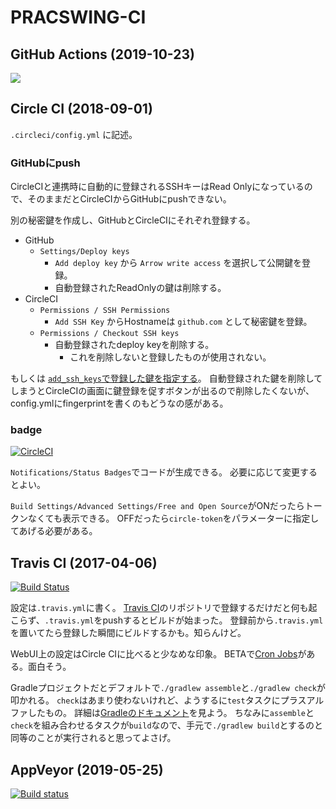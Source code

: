 PRACSWING-CI
============================================================

## GitHub Actions (2019-10-23)

![](https://github.com/irof/practiswing-ci/workflows/Java%20CI/badge.svg)

## Circle CI (2018-09-01)

`.circleci/config.yml` に記述。


### GitHubにpush

CircleCIと連携時に自動的に登録されるSSHキーはRead Onlyになっているので、そのままだとCircleCIからGitHubにpushできない。

別の秘密鍵を作成し、GitHubとCircleCIにそれぞれ登録する。

- GitHub
  - `Settings/Deploy keys`
    - `Add deploy key` から `Arrow write access` を選択して公開鍵を登録。
    - 自動登録されたReadOnlyの鍵は削除する。
- CircleCI
  - `Permissions / SSH Permissions`
    - `Add SSH Key` からHostnameは `github.com` として秘密鍵を登録。
  - `Permissions / Checkout SSH keys`
    - 自動登録されたdeploy keyを削除する。
      - これを削除しないと登録したものが使用されない。

もしくは [`add_ssh_keys`で登録した鍵を指定する](https://github.com/irof/practiswing-ci/blob/34ec5b357b99a61c65f87a0d699a4cc8183b8992/.circleci/config.yml#L7-L9)。
自動登録された鍵を削除してしまうとCircleCIの画面に鍵登録を促すボタンが出るので削除したくないが、config.ymlにfingerprintを書くのもどうなの感がある。

### badge

[![CircleCI](https://circleci.com/gh/irof/practiswing-ci.svg?style=svg)](https://circleci.com/gh/irof/practiswing-ci)

`Notifications/Status Badges`でコードが生成できる。
必要に応じて変更するとよい。

`Build Settings/Advanced Settings/Free and Open Source`がONだったらトークンなくても表示できる。
OFFだったら`circle-token`をパラメーターに指定してあげる必要がある。


## Travis CI (2017-04-06)

[![Build Status](https://travis-ci.org/irof/practiswing-ci.svg?branch=master)](https://travis-ci.org/irof/practiswing-ci)

設定は`.travis.yml`に書く。
[Travis CI](https://travis-ci.org/)のリポジトリで登録するだけだと何も起こらず、`.travis.yml`をpushするとビルドが始まった。
登録前から`.travis.yml`を置いてたら登録した瞬間にビルドするかも。知らんけど。

WebUI上の設定はCircle CIに比べると少なめな印象。
BETAで[Cron Jobs](https://docs.travis-ci.com/user/cron-jobs/)がある。面白そう。

Gradleプロジェクトだとデフォルトで`./gradlew assemble`と`./gradlew check`が叩かれる。
`check`はあまり使わないけれど、ようするに`test`タスクにプラスアルファしたもの。
詳細は[Gradleのドキュメント](https://docs.gradle.org/current/userguide/java_plugin.html#sec:java_tasks)を見よう。
ちなみに`assemble`と`check`を組み合わせるタスクが`build`なので、手元で`./gradlew build`とするのと同等のことが実行されると思ってよさげ。

## AppVeyor (2019-05-25)

[![Build status](https://ci.appveyor.com/api/projects/status/eailckd07qhjm7q9?svg=true)](https://ci.appveyor.com/project/irof/practiswing-ci)

